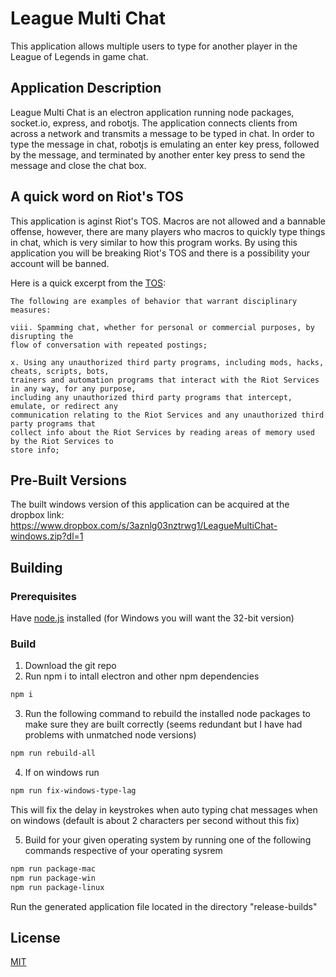 # League Multi Chat
This application allows multiple users to type for another player in the League of Legends in game chat.

## Application Description
League Multi Chat is an electron application running node packages, socket.io, express, and robotjs. The application connects clients from across a network and transmits a message to be typed in chat. In order to type the message in chat, robotjs is emulating an enter key press, followed by the message, and terminated by another enter key press to send the message and close the chat box.

## A quick word on Riot's TOS
This application is aginst Riot's TOS. Macros are not allowed and a bannable offense, however, there are many players who macros to quickly type things in chat, which is very similar to how this program works. By using this application you will be breaking Riot's TOS and there is a possibility your account will be banned.

Here is a quick excerpt from the [TOS](https://www.riotgames.com/en/terms-of-service):

``` text
The following are examples of behavior that warrant disciplinary measures:

viii. Spamming chat, whether for personal or commercial purposes, by disrupting the 
flow of conversation with repeated postings;

x. Using any unauthorized third party programs, including mods, hacks, cheats, scripts, bots,
trainers and automation programs that interact with the Riot Services in any way, for any purpose,
including any unauthorized third party programs that intercept, emulate, or redirect any 
communication relating to the Riot Services and any unauthorized third party programs that 
collect info about the Riot Services by reading areas of memory used by the Riot Services to 
store info;
```

## Pre-Built Versions
The built windows version of this application can be acquired at the dropbox link: https://www.dropbox.com/s/3aznlg03nztrwg1/LeagueMultiChat-windows.zip?dl=1

## Building

### Prerequisites
Have [node.js](https://nodejs.org/) installed (for Windows you will want the 32-bit version)

### Build
1. Download the git repo
2. Run npm i to intall electron and other npm dependencies
```bash
npm i
```

3. Run the following command to rebuild the installed node packages to make sure they are built correctly (seems redundant but I have had problems with unmatched node versions)

```bash
npm run rebuild-all
```

4. If on windows run 
```bash
npm run fix-windows-type-lag
```
This will fix the delay in keystrokes when auto typing chat messages when on windows (default is about 2 characters per second without this fix)

5. Build for your given operating system by running one of the following commands respective of your operating sysrem
```bash
npm run package-mac
npm run package-win
npm run package-linux
```
Run the generated application file located in the directory "release-builds"

## License
[MIT](https://choosealicense.com/licenses/mit/)
